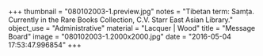 +++
thumbnail = "080102003-1.preview.jpg"
notes = "Tibetan term: Samṭa. Currently in the Rare Books Collection, C.V. Starr East Asian Library."
object_use = "Administrative"
material = "Lacquer | Wood"
title = "Message Board"
image = "080102003-1.2000x2000.jpg"
date = "2016-05-04 17:53:47.996854"
+++
